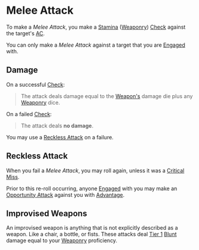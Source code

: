 # Melee Attack

To make a *Melee Attack*, you make a [Stamina](../../Player%20Characters/Attributes/Stamina.md) ([Weaponry](../../Player%20Characters/Skills/Weaponry.md)) [Check](../Core%20Procedures/Check.md) against the target's [AC](../../Player%20Characters/Derived%20Statistics/Armor%20Class.md).

You can only make a *Melee Attack* against a target that you are [Engaged](../Conditions/Engaged.md) with.

## Damage

On a successful [Check](../Core%20Procedures/Check.md):

>The attack deals damage equal to the [Weapon's](../../Items%20and%20Gear/Weapons/Weapons.md) damage die plus any [Weaponry](../../Player%20Characters/Skills/Weaponry.md) dice.

On a failed [Check](../Core%20Procedures/Check.md):

>The attack deals **no damage**.

You may use a [Reckless Attack](Melee%20Attack.md#Reckless%20Attack) on a failure.

## Reckless Attack

When you fail a *Melee Attack*, you may roll again, unless it was a [Critical Miss](../Die%20Rolling%20Mechanics/Critical%20Miss.md).

Prior to this re-roll occurring, anyone [Engaged](../Conditions/Engaged.md) with you may make an [Opportunity Attack](Opportunity%20Attack.md) against you with [Advantage](../Die%20Rolling%20Mechanics/Advantage.md).

## Improvised Weapons

An improvised weapon is anything that is not explicitly described as a weapon. Like a chair, a bottle, or fists. These attacks deal [Tier 1](Damage/Damage%20Tiers/Tier%201.md) [Blunt](Damage/Damage%20Types/Blunt.md) damage equal to your [Weaponry](../../Player%20Characters/Skills/Weaponry.md) proficiency.

